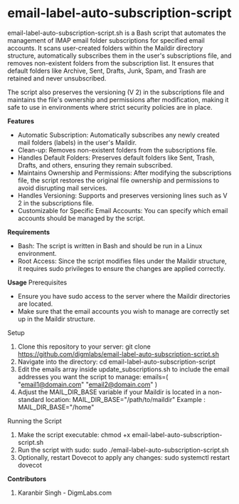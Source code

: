 # email-label-auto-subscription-script
email-label-auto-subscription-script.sh is a Bash script that automates the management of IMAP email folder subscriptions for specified email accounts. It scans user-created folders within the Maildir directory structure, automatically subscribes them in the user's subscriptions file, and removes non-existent folders from the subscription list. It ensures that default folders like Archive, Sent, Drafts, Junk, Spam, and Trash are retained and never unsubscribed.

The script also preserves the versioning (V 2) in the subscriptions file and maintains the file's ownership and permissions after modification, making it safe to use in environments where strict security policies are in place.

**Features**
* Automatic Subscription: Automatically subscribes any newly created mail folders (labels) in the user's Maildir.
* Clean-up: Removes non-existent folders from the subscriptions file.
* Handles Default Folders: Preserves default folders like Sent, Trash, Drafts, and others, ensuring they remain subscribed.
* Maintains Ownership and Permissions: After modifying the subscriptions file, the script restores the original file ownership and permissions to avoid disrupting mail services.
* Handles Versioning: Supports and preserves versioning lines such as V 2 in the subscriptions file.
* Customizable for Specific Email Accounts: You can specify which email accounts should be managed by the script.

**Requirements**
* Bash: The script is written in Bash and should be run in a Linux environment.
* Root Access: Since the script modifies files under the Maildir structure, it requires sudo privileges to ensure the changes are applied correctly.

**Usage**
Prerequisites
* Ensure you have sudo access to the server where the Maildir directories are located.
* Make sure that the email accounts you wish to manage are correctly set up in the Maildir structure.

Setup
1. Clone this repository to your server:
    git clone https://github.com/digmlabs/email-label-auto-subscription-script.sh
2. Navigate into the directory:
    cd email-label-auto-subscription-script
3. Edit the emails array inside update_subscriptions.sh to include the email addresses you want the script to manage:
    emails=(
      "email1@domain.com"
      "email2@domain.com"
    )
4. Adjust the MAIL_DIR_BASE variable if your Maildir is located in a non-standard location:
    MAIL_DIR_BASE="/path/to/maildir"
    Example : MAIL_DIR_BASE="/home"

Running the Script
1. Make the script executable:
    chmod +x email-label-auto-subscription-script.sh
2. Run the script with sudo:
    sudo ./email-label-auto-subscription-script.sh
3. Optionally, restart Dovecot to apply any changes:
    sudo systemctl restart dovecot

**Contributors**
1. Karanbir Singh - DigmLabs.com

